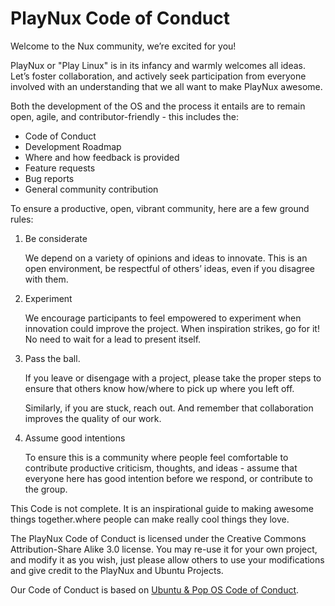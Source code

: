 # PlayNux Code of Conduct

Welcome to the Nux community, we’re excited for you!

PlayNux or "Play Linux" is in its infancy and warmly welcomes all ideas. Let’s foster collaboration, and actively seek participation from everyone involved with an understanding that we all want to make PlayNux awesome.

Both the development of the OS and the process it entails are to remain open, agile, and contributor-friendly - this includes the:
- Code of Conduct
- Development Roadmap
- Where and how feedback is provided
- Feature requests
- Bug reports
- General community contribution

To ensure a productive, open, vibrant community, here are a few ground rules:

1. Be considerate

   We depend on a variety of opinions and ideas to innovate. This is an open environment, be respectful of others’ ideas, even if you disagree with them.

2. Experiment

   We encourage participants to feel empowered to experiment when innovation could improve the project. When inspiration strikes, go for it! No need to wait for a lead to present itself.

3. Pass the ball.

   If you leave or disengage with a project, please take the proper steps to ensure that others know how/where to pick up where you left off.

   Similarly, if you are stuck, reach out. And remember that collaboration improves the quality of our work.

4. Assume good intentions

   To ensure this is a community where people feel comfortable to contribute productive criticism, thoughts, and ideas - assume that everyone here has good intention before we respond, or contribute to the group.

This Code is not complete. It is an inspirational guide to making awesome things together.where people can make really cool things they love.

The PlayNux Code of Conduct is licensed under the Creative Commons Attribution-Share Alike 3.0 license. You may re-use it for your own project, and modify it as you wish, just please allow others to use your modifications and give credit to the PlayNux and Ubuntu Projects.

Our Code of Conduct is based on [Ubuntu & Pop OS Code of Conduct](https://www.ubuntu.com/about/about-ubuntu/conduct).
